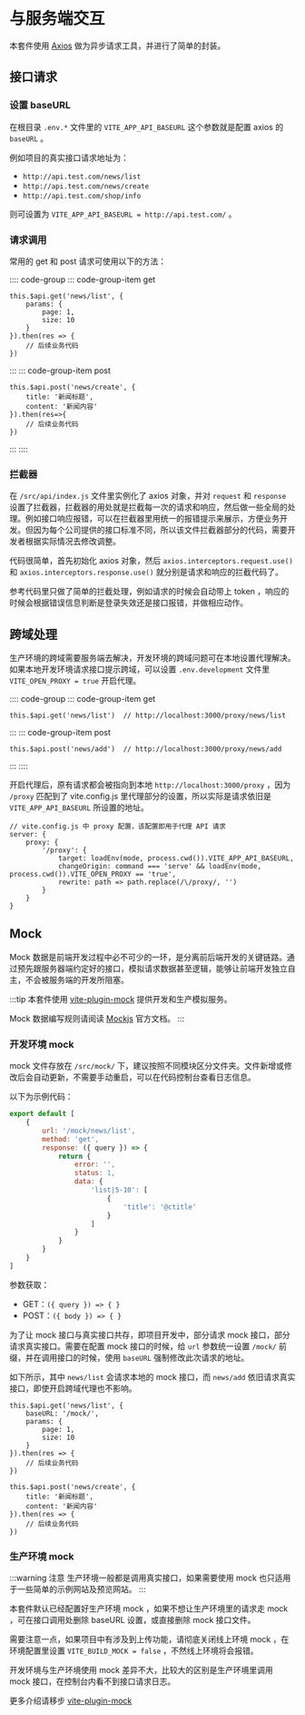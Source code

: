 # 与服务端交互

本套件使用 [Axios](https://axios-http.com/) 做为异步请求工具，并进行了简单的封装。

## 接口请求

### 设置 baseURL

在根目录 `.env.*` 文件里的 `VITE_APP_API_BASEURL` 这个参数就是配置 axios 的 `baseURL` 。

例如项目的真实接口请求地址为：

- `http://api.test.com/news/list`
- `http://api.test.com/news/create`
- `http://api.test.com/shop/info`

则可设置为 `VITE_APP_API_BASEURL = http://api.test.com/` 。

### 请求调用

常用的 get 和 post 请求可使用以下的方法：

:::: code-group
::: code-group-item get
```js:no-line-numbers
this.$api.get('news/list', {
    params: {
        page: 1,
        size: 10
    }
}).then(res => {
    // 后续业务代码
})
```
:::
::: code-group-item post
```js:no-line-numbers
this.$api.post('news/create', {
    title: '新闻标题',
    content: '新闻内容'
}).then(res=>{
    // 后续业务代码
})
```
:::
::::

### 拦截器

在 `/src/api/index.js` 文件里实例化了 axios 对象，并对 `request` 和 `response` 设置了拦截器，拦截器的用处就是拦截每一次的请求和响应，然后做一些全局的处理。例如接口响应报错，可以在拦截器里用统一的报错提示来展示，方便业务开发。但因为每个公司提供的接口标准不同，所以该文件拦截器部分的代码，需要开发者根据实际情况去修改调整。

代码很简单，首先初始化 axios 对象，然后 `axios.interceptors.request.use()` 和 `axios.interceptors.response.use()` 就分别是请求和响应的拦截代码了。

参考代码里只做了简单的拦截处理，例如请求的时候会自动带上 token ，响应的时候会根据错误信息判断是登录失效还是接口报错，并做相应动作。

## 跨域处理

生产环境的跨域需要服务端去解决，开发环境的跨域问题可在本地设置代理解决。如果本地开发环境请求接口提示跨域，可以设置 `.env.development` 文件里 `VITE_OPEN_PROXY = true` 开启代理。

:::: code-group
::: code-group-item get
```js:no-line-numbers
this.$api.get('news/list')  // http://localhost:3000/proxy/news/list
```
:::
::: code-group-item post
```js:no-line-numbers
this.$api.post('news/add')  // http://localhost:3000/proxy/news/add
```
:::
::::

开启代理后，原有请求都会被指向到本地 `http://localhost:3000/proxy` ，因为 `/proxy` 匹配到了 vite.config.js 里代理部分的设置，所以实际是请求依旧是 `VITE_APP_API_BASEURL` 所设置的地址。

```js:no-line-numbers
// vite.config.js 中 proxy 配置，该配置即用于代理 API 请求
server: {
    proxy: {
        '/proxy': {
            target: loadEnv(mode, process.cwd()).VITE_APP_API_BASEURL,
            changeOrigin: command === 'serve' && loadEnv(mode, process.cwd()).VITE_OPEN_PROXY == 'true',
            rewrite: path => path.replace(/\/proxy/, '')
        }
    }
}
```

## Mock

Mock 数据是前端开发过程中必不可少的一环，是分离前后端开发的关键链路。通过预先跟服务器端约定好的接口，模拟请求数据甚至逻辑，能够让前端开发独立自主，不会被服务端的开发所阻塞。

:::tip
本套件使用 [vite-plugin-mock](https://github.com/anncwb/vite-plugin-mock) 提供开发和生产模拟服务。

Mock 数据编写规则请阅读 [Mockjs](https://github.com/nuysoft/Mock) 官方文档。
:::

### 开发环境 mock

mock 文件存放在 `/src/mock/` 下，建议按照不同模块区分文件夹。文件新增或修改后会自动更新，不需要手动重启，可以在代码控制台查看日志信息。

以下为示例代码：

```js
export default [
    {
        url: '/mock/news/list',
        method: 'get',
        response: ({ query }) => {
            return {
                error: '',
                status: 1,
                data: {
                    'list|5-10': [
                        {
                            'title': '@ctitle'
                        }
                    ]
                }
            }
        }
    }
]
```

参数获取：

- GET：`({ query }) => { }`
- POST：`({ body }) => { }`

为了让 mock 接口与真实接口共存，即项目开发中，部分请求 mock 接口，部分请求真实接口。需要在配置 mock 接口的时候，给 `url` 参数统一设置 `/mock/` 前缀，并在调用接口的时候，使用 `baseURL` 强制修改此次请求的地址。

如下所示，其中 `news/list` 会请求本地的 mock 接口，而 `news/add` 依旧请求真实接口，即使开启跨域代理也不影响。

```js:no-line-numbers {2}
this.$api.get('news/list', {
	baseURL: '/mock/',
    params: {
        page: 1,
        size: 10
    }
}).then(res => {
    // 后续业务代码
})

this.$api.post('news/create', {
    title: '新闻标题',
    content: '新闻内容'
}).then(res => {
    // 后续业务代码
})
```

### 生产环境 mock

:::warning 注意
生产环境一般都是调用真实接口，如果需要使用 mock 也只适用于一些简单的示例网站及预览网站。
:::

本套件默认已经配置好生产环境 mock ，如果不想让生产环境里的请求走 mock ，可在接口调用处删除 baseURL 设置，或直接删除 mock 接口文件。

需要注意一点，如果项目中有涉及到上传功能，请彻底关闭线上环境 mock ，在环境配置里设置 `VITE_BUILD_MOCK = false` ，不然线上环境将会报错。

开发环境与生产环境使用 mock 差异不大，比较大的区别是生产环境里调用 mock 接口，在控制台内看不到接口请求日志。

更多介绍请移步 [vite-plugin-mock](https://github.com/anncwb/vite-plugin-mock)